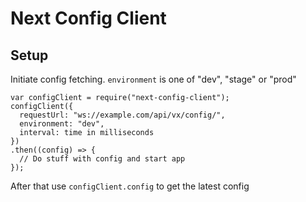 # Next Config Client

## Setup
Initiate config fetching. `environment` is one of "dev", "stage" or "prod"
```
var configClient = require("next-config-client");
configClient({
  requestUrl: "ws://example.com/api/vx/config/",
  environment: "dev",
  interval: time in milliseconds
})
.then((config) => {
  // Do stuff with config and start app
});
```
After that use `configClient.config` to get the latest config
